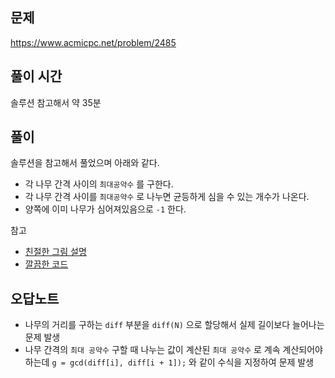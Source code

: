 ## 문제

https://www.acmicpc.net/problem/2485

## 풀이 시간

솔루션 참고해서 약 35분

## 풀이

솔루션을 참고해서 풀었으며 아래와 같다.

- 각 나무 간격 사이의 `최대공약수` 를 구한다.
- 각 나무 간격 사이를 `최대공약수` 로 나누면 균등하게 심을 수 있는 개수가 나온다.
- 양쪽에 이미 나무가 심어져있음으로 `-1` 한다.

참고

- [친절한 그림 설명](https://beginnerdeveloper-lit.tistory.com/39)
- [깔끔한 코드](https://velog.io/@beclever/C-%EB%B0%B1%EC%A4%80-2485%EB%B2%88-%EA%B0%80%EB%A1%9C%EC%88%98)

## 오답노트

- 나무의 거리를 구하는 `diff` 부분을 `diff(N)` 으로 할당해서 실제 길이보다 늘어나는 문제 발생
- 나무 간격의 `최대 공약수` 구할 때 나누는 값이 계산된 `최대 공약수` 로 계속 계산되어야 하는데 `g = gcd(diff[i], diff[i + 1]);` 와 같이 수식을 지정하여 문제 발생
